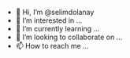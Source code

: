 - 👋 Hi, I’m @selimdolanay
- 👀 I’m interested in ...
- 🌱 I’m currently learning ...
- 💞️ I’m looking to collaborate on ...
- 📫 How to reach me ...

<!---
selimdolanay/selimdolanay is a ✨ special ✨ repository because its `README.md` (this file) appears on your GitHub profile.
You can click the Preview link to take a look at your changes.
--->
